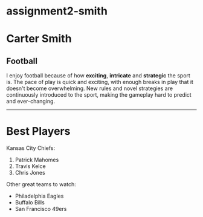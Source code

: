 # assignment2-smith
# Carter Smith
## Football
I enjoy football because of how **exciting**, **intricate** and **strategic** the sport is. The pace of play is quick and exciting, with enough breaks in play that it doesn't become overwhelming. New rules and novel strategies are continuously introduced to the sport, making the gameplay hard to predict and ever-changing.
***
# Best Players
Kansas City Chiefs:
1. Patrick Mahomes
2. Travis Kelce
3. Chris Jones

Other great teams to watch:
* Philadelphia Eagles
* Buffalo Bills
* San Francisco 49ers
